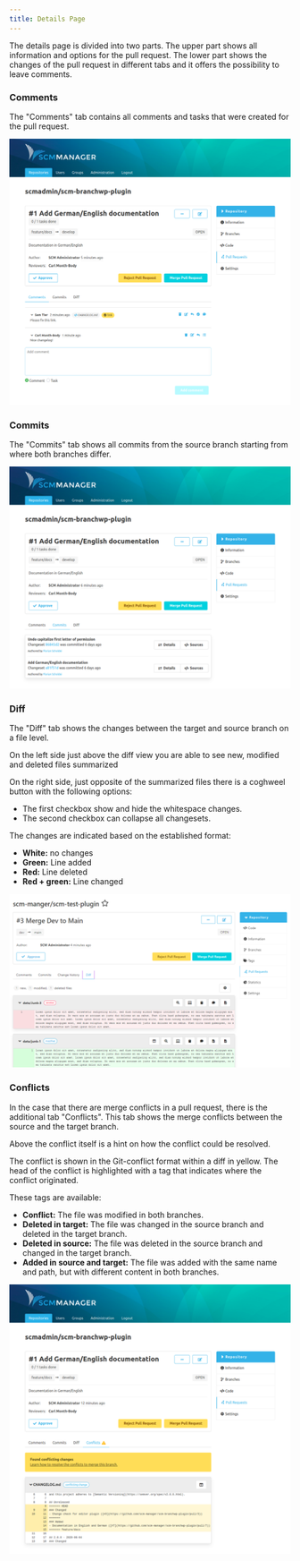 ```yaml
---
title: Details Page
---
```

The details page is divided into two parts. The upper part shows all information and options for the pull request. The lower part shows the changes of the pull request in different tabs and it offers the possibility to leave comments.

### Comments
The "Comments" tab contains all comments and tasks that were created for the pull request.

![Pull Request - Comments](assets/comments.png)

### Commits
The "Commits" tab shows all commits from the source branch starting from where both branches differ.

![Pull Request - Commits](assets/commits.png)

### Diff
The "Diff" tab shows the changes between the target and source branch on a file level.

On the left side just above the diff view you are able to see new, modified and deleted files summarized

On the right side, just opposite of the summarized files there is a coghweel button with the following options:
- The first checkbox show and hide the whitespace changes.
- The second checkbox can collapse all changesets.

The changes are indicated based on the established format:

* **White:** no changes
* **Green:** Line added
* **Red:** Line deleted
* **Red + green:** Line changed

![Pull Request - Diffs](assets/diffs.png)

### Conflicts
In the case that there are merge conflicts in a pull request, there is the additional tab "Conflicts".  This tab shows the merge conflicts between the source and the target branch.

Above the conflict itself is a hint on how the conflict could be resolved.

The conflict is shown in the Git-conflict format within a diff in yellow. The head of the conflict is highlighted with a tag that indicates where the conflict originated.

These tags are available:

* **Conflict:** The file was modified in both branches.
* **Deleted in target:** The file was changed in the source branch and deleted in the target branch.
* **Deleted in source:** The file was deleted in the source branch and changed in the target branch.
* **Added in source and target:** The file was added with the same name and path, but with different content in both branches.

![Pull Request - Diffs](assets/conflict.png)
